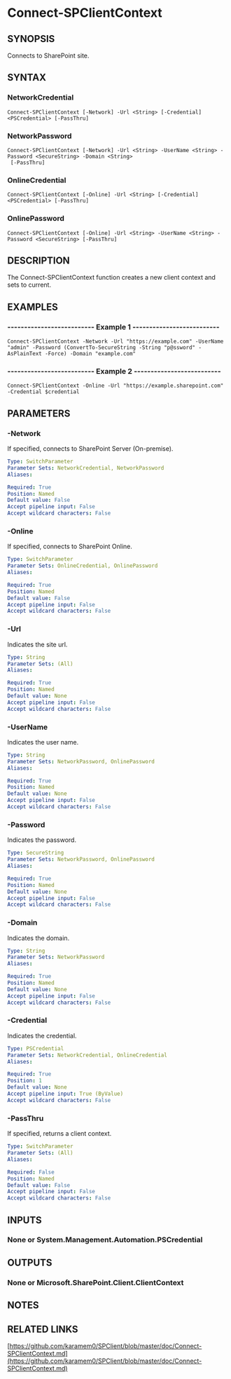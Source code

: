 # Connect-SPClientContext

## SYNOPSIS
Connects to SharePoint site.

## SYNTAX

### NetworkCredential
```
Connect-SPClientContext [-Network] -Url <String> [-Credential] <PSCredential> [-PassThru]
```

### NetworkPassword
```
Connect-SPClientContext [-Network] -Url <String> -UserName <String> -Password <SecureString> -Domain <String>
 [-PassThru]
```

### OnlineCredential
```
Connect-SPClientContext [-Online] -Url <String> [-Credential] <PSCredential> [-PassThru]
```

### OnlinePassword
```
Connect-SPClientContext [-Online] -Url <String> -UserName <String> -Password <SecureString> [-PassThru]
```

## DESCRIPTION
The Connect-SPClientContext function creates a new client context and sets to current.

## EXAMPLES

### -------------------------- Example 1 --------------------------
```
Connect-SPClientContext -Network -Url "https://example.com" -UserName "admin" -Password (ConvertTo-SecureString -String "p@ssword" -AsPlainText -Force) -Domain "example.com"
```

### -------------------------- Example 2 --------------------------
```
Connect-SPClientContext -Online -Url "https://example.sharepoint.com" -Credential $credential
```

## PARAMETERS

### -Network
If specified, connects to SharePoint Server (On-premise).

```yaml
Type: SwitchParameter
Parameter Sets: NetworkCredential, NetworkPassword
Aliases: 

Required: True
Position: Named
Default value: False
Accept pipeline input: False
Accept wildcard characters: False
```

### -Online
If specified, connects to SharePoint Online.

```yaml
Type: SwitchParameter
Parameter Sets: OnlineCredential, OnlinePassword
Aliases: 

Required: True
Position: Named
Default value: False
Accept pipeline input: False
Accept wildcard characters: False
```

### -Url
Indicates the site url.

```yaml
Type: String
Parameter Sets: (All)
Aliases: 

Required: True
Position: Named
Default value: None
Accept pipeline input: False
Accept wildcard characters: False
```

### -UserName
Indicates the user name.

```yaml
Type: String
Parameter Sets: NetworkPassword, OnlinePassword
Aliases: 

Required: True
Position: Named
Default value: None
Accept pipeline input: False
Accept wildcard characters: False
```

### -Password
Indicates the password.

```yaml
Type: SecureString
Parameter Sets: NetworkPassword, OnlinePassword
Aliases: 

Required: True
Position: Named
Default value: None
Accept pipeline input: False
Accept wildcard characters: False
```

### -Domain
Indicates the domain.

```yaml
Type: String
Parameter Sets: NetworkPassword
Aliases: 

Required: True
Position: Named
Default value: None
Accept pipeline input: False
Accept wildcard characters: False
```

### -Credential
Indicates the credential.

```yaml
Type: PSCredential
Parameter Sets: NetworkCredential, OnlineCredential
Aliases: 

Required: True
Position: 1
Default value: None
Accept pipeline input: True (ByValue)
Accept wildcard characters: False
```

### -PassThru
If specified, returns a client context.

```yaml
Type: SwitchParameter
Parameter Sets: (All)
Aliases: 

Required: False
Position: Named
Default value: False
Accept pipeline input: False
Accept wildcard characters: False
```

## INPUTS

### None or System.Management.Automation.PSCredential

## OUTPUTS

### None or Microsoft.SharePoint.Client.ClientContext

## NOTES

## RELATED LINKS

[https://github.com/karamem0/SPClient/blob/master/doc/Connect-SPClientContext.md](https://github.com/karamem0/SPClient/blob/master/doc/Connect-SPClientContext.md)

